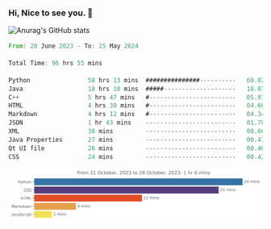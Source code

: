 ### Hi, Nice to see you. 👋

<!--
**EtherFin/EtherFin** is a ✨ _special_ ✨ repository because its `README.md` (this file) appears on your GitHub profile.

Here are some ideas to get you started:

- 🔭 I’m currently working on ...
- 🌱 I’m currently learning ...
- 👯 I’m looking to collaborate on ...
- 🤔 I’m looking for help with ...
- 💬 Ask me about ...
- 📫 How to reach me: ...
- 😄 Pronouns: ...
- ⚡ Fun fact: ...
-->


![Anurag's GitHub stats](https://github-readme-stats.vercel.app/api?username=EtherFin&bg_color=30,e96443,e97f43,e99943,e9b443,e9ce43,e9e843,d3e943,bee943,a9e943,94e943&title_color=fff&text_color=000&show_icons=true&icon_color=000)


<!--START_SECTION:waka-->

```rust
From: 28 June 2023 - To: 25 May 2024

Total Time: 96 hrs 55 mins

Python                58 hrs 13 mins  ###############----------   60.02 %
Java                  18 hrs 18 mins  #####--------------------   18.87 %
C++                   5 hrs 47 mins   #------------------------   05.97 %
HTML                  4 hrs 30 mins   #------------------------   04.66 %
Markdown              4 hrs 12 mins   #------------------------   04.34 %
JSON                  1 hr 43 mins    -------------------------   01.78 %
XML                   38 mins         -------------------------   00.66 %
Java Properties       27 mins         -------------------------   00.47 %
Qt UI file            26 mins         -------------------------   00.46 %
CSS                   24 mins         -------------------------   00.42 %
```

<!--END_SECTION:waka-->

<img
  src="https://github.com/EtherFin/EtherFin/blob/master/images/stat.svg"
  alt="Work Dashboard"
/>


